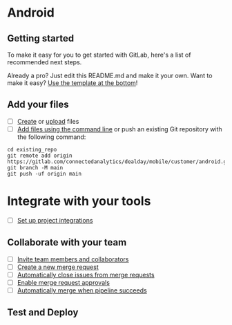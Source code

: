 # Android



## Getting started

To make it easy for you to get started with GitLab, here's a list of recommended next steps.

Already a pro? Just edit this README.md and make it your own. Want to make it easy? [Use the template at the bottom](#editing-this-readme)!

## Add your files

- [ ] [Create](https://docs.gitlab.com/ee/user/project/repository/web_editor.html#create-a-file) or [upload](https://docs.gitlab.com/ee/user/project/repository/web_editor.html#upload-a-file) files
- [ ] [Add files using the command line](https://docs.gitlab.com/ee/gitlab-basics/add-file.html#add-a-file-using-the-command-line) or push an existing Git repository with the following command:

```
cd existing_repo
git remote add origin https://gitlab.com/connectedanalytics/dealday/mobile/customer/android.git
git branch -M main
git push -uf origin main
```
# Integrate with your tools

- [ ] [Set up project integrations](https://gitlab.com/connectedanalytics/dealday/mobile/customer/android/-/settings/integrations)

## Collaborate with your team

- [ ] [Invite team members and collaborators](https://docs.gitlab.com/ee/user/project/members/)
- [ ] [Create a new merge request](https://docs.gitlab.com/ee/user/project/merge_requests/creating_merge_requests.html)
- [ ] [Automatically close issues from merge requests](https://docs.gitlab.com/ee/user/project/issues/managing_issues.html#closing-issues-automatically)
- [ ] [Enable merge request approvals](https://docs.gitlab.com/ee/user/project/merge_requests/approvals/)
- [ ] [Automatically merge when pipeline succeeds](https://docs.gitlab.com/ee/user/project/merge_requests/merge_when_pipeline_succeeds.html)

## Test and Deploy

[//]: # (## Project status)

[//]: # (Mobile Design Test)

[//]: # (Submission Instructions:)

[//]: # (1.⁠ ⁠Design the user interface as specified.)

[//]: # (2.⁠ ⁠Utilize the anyWebSockets API for Candlestick and Orderbooks to make the UI interactive.)

[//]: # (3.⁠ ⁠Upload your code to GitHub.)

[//]: # (4.⁠ ⁠Add a video or GIF of your emulator screen showcasing the project to the README file.)

[//]: # (Please ensure that you submit the completed project on or before 6:00 pm, May 22, 2024.)

[//]: # (Thank you again for your interest in the Senior Mobile Engineer role at RAVENPAY LTD. We look forward to reviewing your assessment submission.)
